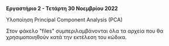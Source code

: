 **Εργαστήριο 2 - Τετάρτη 30 Νοεμβρίου 2022**

Υλοποίηση Principal Component Analysis (PCA)

Στον φάκελο "files" συμπεριλαμβάνονται όλα τα αρχεία που θα χρησιμοποιηθούν κατά την εκτέλεση του κώδικα.
